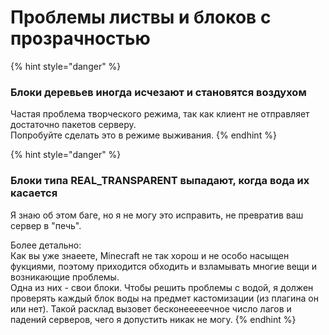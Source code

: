 # Проблемы листвы и блоков с прозрачностью

{% hint style="danger" %}
### Блоки деревьев иногда исчезают и становятся воздухом

Частая проблема творческого режима, так как клиент не отправляет достаточно пакетов серверу.  
Попробуйте сделать это в режиме выживания.
{% endhint %}

{% hint style="danger" %}
### Блоки типа REAL\_TRANSPARENT выпадают, когда вода их касается

Я знаю об этом баге, но я не могу это исправить, не превратив ваш сервер в "печь".  
  
Более детально:  
Как вы уже знаеете, Minecraft не так хорош и не особо насыщен фукциями, поэтому приходится обходить и взламывать многие вещи и возникающие проблемы.  
Одна из них - свои блоки. Чтобы решить проблемы с водой, я должен проверять каждый блок воды на предмет кастомизации (из плагина он или нет). Такой расклад вызовет бесконееееечное число лагов и падений серверов, чего я допустить никак не могу.
{% endhint %}

